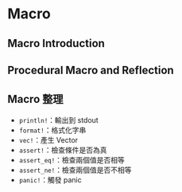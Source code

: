 # Macro

## Macro Introduction

## Procedural Macro and Reflection

## Macro 整理

- `println!`：輸出到 stdout
- `format!`：格式化字串
- `vec!`：產生 Vector
- `assert!`：檢查條件是否為真
- `assert_eq!`：檢查兩個值是否相等
- `assert_ne!`：檢查兩個值是否不相等
- `panic!`：觸發 panic
